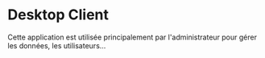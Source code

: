 # Desktop Client
Cette application est utilisée principalement par l'administrateur pour gérer les données, les utilisateurs...